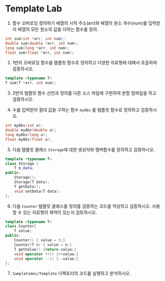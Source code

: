 # Template Lab

1. 함수 오버로딩 정의하기
배열의 시작 주소(arr)와 배열의 원소 개수(num)를 입력받아 배열의 모든 원소의 값을 
더하는 함수를 정의.

```cpp
int sum(int *arr, int num);
double sum(double *arr, int num);
long sum(long *arr, int num);
float sum(float *arr, int num);
```

2. 1번의 오버로딩 함수를 템플릿 함수로 정의하고 다양한 자료형에 대해서 호출하여 검증하시오.

```cpp
template <typename T> 
T sum(T *arr, int num);
```

3. 2번의 템플릿 함수 선언과 정의를 다른 소스 파일에 구현하여 분할 컴파일을 하고 검증하시오.


4. 수를 입력받아 절대 값을 구하는 함수 ``myAbs`` 를 템플릿 함수로 정의하고 검증하시오.

```cpp
int myAbs(int a);
double myAbs(double a);
long myAbs(long a);
float myAbs(float a);
```


5. 다음 템플릿 클래스 ``Storage``에 대한 생성자와 멤버함수를 정의하고 검증하시오.

```cpp
template <typename T>
class Storage {
	T m_data;
public:
	Storage();
	Storage(T data);
	T getData();
	void setData(T data);
};
```

6. 다음 ``Counter`` 템플릿 클래스를 정의를 검증하는 코드를 작성하고 검증하시오. 사용할 수 있는 자료형의 제약이 있는지 검토하시오.

```cpp
template <typename T>
class Counter{
	T value;
public:
	Counter() { value = 0;}
	Counter(T n) { value = n;}
	T getValue() {return value;}
	void operator ++() {++value;}
	void operator --() {--value;}
};
```


7. ``SampleCodes/Template`` 디렉토리의 코드를 실행하고 분석하시오.



